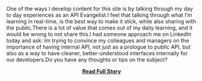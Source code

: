 <p>One of the ways I develop content for this site is by talking through my day to day experiences as an API Evangelist.I feel that talking through what I&rsquo;m learning in real-time, is the best way to make it stick, while also sharing with the public.There is a lot of value that comes out of my daily learning, and it would be wrong to not share this.I had someone approach me on LinkedIn today and ask:
Im trying to convince my colleagues and managers on the importance of having internal API, not just as a prologue to public API, but also as a way to have cleaner, better-understood interfaces internally for our developers.Do you have any thoughts or tips on the subject?</p>
<center><p><a href="http://www.apievangelist.com/2011/10/25/how-do-i-convince-my-managers-of-the-importance-of-having-internal-apis/" style='padding:25px; font-sze:18px; font-weight: bold;'>Read Full Story</a></p></center>

